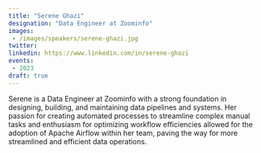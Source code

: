 ```yaml
---
title: "Serene Ghazi"
designation: "Data Engineer at Zoominfo"
images:
 - /images/speakers/serene-ghazi.jpg
twitter: 
linkedin: https://www.linkedin.com/in/serene-ghazi
events:
 - 2023
draft: true
---
```


Serene is a Data Engineer at Zoominfo with a strong foundation in designing, building, and maintaining data pipelines and systems. Her passion for creating automated processes to streamline complex manual tasks and enthusiasm for optimizing workflow efficiencies allowed for the adoption of Apache Airflow within her team, paving the way for more streamlined and efficient data operations.